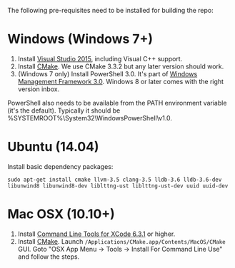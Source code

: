 The following pre-requisites need to be installed for building the repo:

# Windows (Windows 7+)

1. Install [Visual Studio 2015](https://www.visualstudio.com/en-us/products/visual-studio-community-vs.aspx), including Visual C++ support.
2. Install [CMake](http://www.cmake.org/download/). We use CMake 3.3.2 but any later version should work.
3. (Windows 7 only) Install PowerShell 3.0. It's part of [Windows Management Framework 3.0](http://go.microsoft.com/fwlink/?LinkID=240290). Windows 8 or later comes with the right version inbox.

PowerShell also needs to be available from the PATH environment variable (it's the default). Typically it should be %SYSTEMROOT%\System32\WindowsPowerShell\v1.0\.

# Ubuntu (14.04)

Install basic dependency packages:

```
sudo apt-get install cmake llvm-3.5 clang-3.5 lldb-3.6 lldb-3.6-dev libunwind8 libunwind8-dev liblttng-ust liblttng-ust-dev uuid uuid-dev
```

# Mac OSX (10.10+)

1. Install [Command Line Tools for XCode 6.3.1](https://developer.apple.com/xcode/download/) or higher. 
2. Install [CMake](https://cmake.org/download/). Launch `/Applications/CMake.app/Contents/MacOS/CMake` GUI. Goto "OSX App Menu -> Tools -> Install For Command Line Use" and follow the steps.
